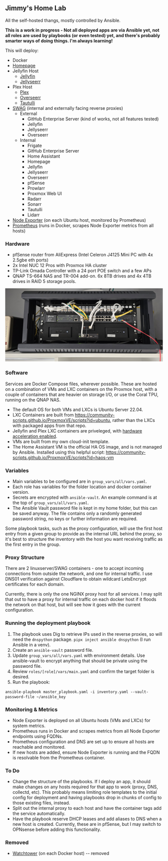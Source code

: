 ## Jimmy's Home Lab
All the self-hosted thangs, mostly controlled by Ansible.

**This is a work in progress - Not all deployed apps are via Ansible yet, not all roles are used by playbooks (or even tested) yet, and there's probably smarter ways of doing things. I'm always learning!**

This will deploy:
- Docker
- [Homepage](https://gethomepage.dev/)
- Jellyfin Host
  - [Jellyfin](https://hub.docker.com/r/linuxserver/jellyfin)
  - [Jellyseerr](https://hub.docker.com/r/fallenbagel/jellyseerr)
- Plex Host
  - [Plex](https://hub.docker.com/r/linuxserver/plex)
  - [Overseerr](https://hub.docker.com/r/linuxserver/overseerr)
  - [Tautulli](https://tautulli.com/)
- [SWAG](https://docs.linuxserver.io/general/swag/) (internal and externally facing reverse proxies)
  - External
    - GitHub Enterprise Server (kind of works, not all features tested)
    - Jellyfin
    - Jellyseerr
    - Overseerr
  - Internal
    - Frigate
    - GitHub Enterprise Server
    - Home Assistant
    - Homepage
    - Jellyfin
    - Jellyseerr
    - Overseerr
    - pfSense
    - Prowlarr
    - Proxmox Web UI
    - Radarr
    - Sonarr
    - Tautulli
    - Lidarr
- [Node Exporter](https://github.com/prometheus/node_exporter) (on each Ubuntu host, monitored by Prometheus)
- [Prometheus](https://prometheus.io/) (runs in Docker, scrapes Node Exporter metrics from all hosts)

### Hardware
- pfSense router from AliExpress (Intel Celeron J4125 Mini PC with 4x 2.5gbe eth ports)
- 2x Intel NUC 12 Pros with Proxmox HA cluster
- TP-Link Omada Controller with a 24 port POE switch and a few APs
- QNAP TS-664 NAS and TR-004 add-on. 6x 8TB drives and 4x 4TB drives in RAID 5 storage pools.

![image](images/Network-rack.jpg)


### Software
Services are Docker Compose files, wherever possible. These are hosted on a combination of VMs and LXC containers on the Proxmox host, with a couple of containers that are heavier on storage I/O, or use the Coral TPU, running on the QNAP NAS.

- The default OS for both VMs and LXCs is Ubuntu Server 22.04.
- LXC Containers are built from https://community-scripts.github.io/ProxmoxVE/scripts?id=ubuntu, rather than the LXCs with packaged apps from that repo.
- Jellyfin and Plex LXC containers are priveleged, with [hardware acceleration enabled](https://github.com/community-scripts/ProxmoxVE/blob/main/misc/hw-acceleration.sh).
- VMs are built from my own cloud-init template.
- The Home Assistant VM is the official HA OS image, and is not managed by Ansible. Installed using this helpful script: https://community-scripts.github.io/ProxmoxVE/scripts?id=haos-vm


### Variables
- Main variables to be configured are in `group_vars/all/vars.yaml`.
- Each role has variables for the folder location and docker container version.
- Secrets are encrypted with `ansible-vault`. An example command is at the top of `group_vars/all/vars.yaml`.
- The Ansible Vault password file is kept in my home folder, but this can be saved anyway. The file contains only a randomly generated password string, no keys or further information are required.

Some playbook tasks, such as the proxy configuration, will use the first host entry from a given group to provide as the internal URL behind the proxy, so it's best to structure the inventory with the host you want receiving traffic as the first entry in the group.

### Proxy Structure
There are 2 linuxserver/SWAG containers - one to accept incoming connections from outside the network, and one for internal traffic. I use DNS01 verification against Cloudflare to obtain wildcard LetsEncrypt certificates for each domain.

Currently, there is only the one NGINX proxy host for all services. I may split that out to have a proxy for internal traffic on each docker host if it floods the network on that host, but will see how it goes with the current configuration.

### Running the deployment playbook

1. The playbook uses Dig to retrieve IPs used in the reverse proxies, so will need the `dnspython` package. `pipx inject ansible dnspython` (I run Ansible in a venv).
2. Create an `ansible-vault` password file.
3. Update `group_vars/all/vars.yaml` with environment details. Use ansible-vault to encrypt anything that should be private using the password file.
4. Review `roles/[role]/vars/main.yaml` and confirm the target folder is desired.
5. Run the playbook:

```
ansible-playbook master_playbook.yaml -i inventory.yaml --vault-password-file ~/ansible_key
```

### Monitoring & Metrics
- Node Exporter is deployed on all Ubuntu hosts (VMs and LXCs) for system metrics.
- Prometheus runs in Docker and scrapes metrics from all Node Exporter endpoints using FQDNs.
- Prometheus configuration and DNS are set up to ensure all hosts are reachable and monitored.
- If new hosts are added, ensure Node Exporter is running and the FQDN is resolvable from the Prometheus container.

### To Do
- Change the structure of the playbooks. If I deploy an app, it should make changes on any hosts required for that app to work (proxy, DNS, collectd, etc). This probably means limiting role templates to the initial config for deployment and having playbooks drop in chunks of config to those existing files, instead.
- Split out the internal proxy to each host and have the container tags add the service automatically.
- Have the playbook reserve DHCP leases and add aliases to DNS when a new host is created. Currently, these are in pfSense, but I may switch to OPNsense before adding this functionality.

### Removed
- [Watchtower](https://github.com/containrrr/watchtower) (on each Docker host) -- removed